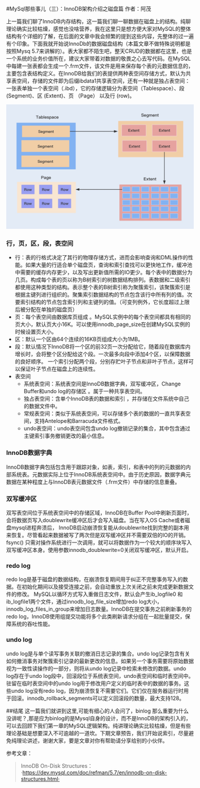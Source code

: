 #MySql那些事儿（三）：InnoDB架构介绍之磁盘篇
作者：阿茂

上一篇我们聊了InnoDB内存结构，这一篇我们聊一聊数据在磁盘上的结构。纯聊理论确实比较枯燥，感觉也没啥营养，我在这里只是想方便大家对MySQL的整体结构有个详细的了解，在后面的文章中我会频繁的提到这些内容，先整体的过一遍有个印象。下面我就开始说InnoDb的数据磁盘结构（本篇文章不做特殊说明都是按照Mysq 5.7来讲解的）。表大家都不陌生吧，整天CRUD的数据都在这里，也是一个系统的业务价值所在，建议大家带着对数据的敬畏之心去写代码。在MySQL中每建一张表都会生成一个.frm文件，该文件是用来保存每个表的元数据信息的，主要包含表结构定义。在InnoDB给我们的表提供两种表空间存储方式，默认为共享表空间，存储的文件即为后缀ibdata1共享表空间，还有一种就是独占表空间：一张表单独一个表空间（.ibd），它的存储逻辑分为表空间（Tablespace）、段 (Segment)、区 (Extent)、页 （Page） 以及行 (row)。

![](../resource/InnoDB%20逻辑存储结构.jpg)
### 行，页，区，段，表空间
- 行：表的行格式决定了其行的物理存储方式，进而会影响查询和DML操作的性能。如果大量的行适合单个磁盘页，查询和索引查找可以更快地工作，缓冲池中需要的缓存内存更少，以及写出更新值所需的IO更少。每个表中的数据分为几页。构成每个表的页以称为B树索引的树数据结构排列。表数据和二级索引都使用这种类型的结构。表示整个表的B树索引称为聚簇索引，该聚簇索引是根据主键列进行组织的。聚集索引数据结构的节点包含该行中所有列的值。次要索引结构的节点包含索引列和主键列的值。（可变列例外，它长度超过上限后被分配在单独的磁盘页）
- 页：每个表空间由数据库页组成 。MySQL实例中的每个表空间都具有相同的页大小，默认页大小16K。可以使用innodb_page_size在创建MySQL实例的时候设置页大小。
- 区：默认一个区由64个连续的16KB页组成大小为1MB。
- 段：默认情况下InnoDB将一个区的前32页一次分配给它，随着段在数据库内增长时，会将整个区分配给这个段。一次最多向段中添加4个区，以保障数据的良好顺序。
一个索引分配两个段，分别存贮叶子节点和非叶子节点，这样可以保证叶子节点在磁盘上的连续性。
- 表空间
  - 系统表空间：系统表空间是InnoDB数据字典，双写缓冲区，Change Buffer和undo log的存储区 。属于一种共享表空间。
  - 独占表空间：含单个InnoDB表的数据和索引 ，并存储在文件系统中自己的数据文件中。
  - 常规表空间：类似于系统表空间，可以存储多个表的数据的一直共享表空间，支持Antelope和Barracuda文件格式。
  - undo表空间：undo表空间包含undo log撤销记录的集合，其中包含通过主键索引事务撤销更改的最小信息。
### InnoDB数据字典
InnoDB数据字典包括包含用于跟踪对象，如表，索引，和表中的列的元数据的内部系统表。元数据实际上位于InnoDB系统表空间中。由于历史原因，数据字典元数据在某种程度上与InnoDB表元数据文件（.frm文件）中存储的信息重叠。
### 双写缓冲区
双写表空间位于系统表空间中的存储区域，InnoDB在Buffer Pool中刷新页面时，会将数据页写入doublewrite缓冲区后才会写入磁盘。当在写入OS Cache或者磁盘mysql进程奔溃后，
InnoDB启动崩溃恢复能从doublewrite找到完整的副本用来恢复。尽管看起来数据被写了两次但是双写缓冲区并不需要双倍的IO的开销。
fsync() 只需对操作系统进行一次调用，就可以将数据作为一个较大的顺序块写入双写缓冲区本身。使用参数innodb_doublewrite=0关闭双写缓冲区，默认开启。
### redo log
redo log是基于磁盘的数据结构，在崩溃恢复期间用于纠正不完整事务写入的数据。在初始化期间以及接受连接之前，会自动重放上次关闭之前未完成更新数据文件的修改。
MySQL以循环方式写入重做日志文件，默认会产生ib_logfile0 和 ib_logfile1两个文件，通过innodb_log_file_size增加redo log大小，innodb_log_files_in_group来增加日志数量。InnoDB在提交事务之前刷新事务的redo log，InnoDB使用组提交功能将多个此类刷新请求分组在一起批量提交，保障系统的吞吐性能。
### undo log
undo log是与单个读写事务关联的撤消日志记录的集合。undo log记录包含有关如何撤消事务对聚簇索引记录的最新更改的信息。如果另一个事务需要将原始数据视为一致性读操作的一部分，则将从undo log记录中检索未修改的数据。undo log存在于undo log段中，回滚段位于系统表空间，undo表空间和临时表空间中。驻留在临时表空间中的undo log用于修改用户定义的临时表中的数据的事务。这些undo log没有redo log，因为崩溃恢复不需要它们。它们仅在服务器运行时用于回滚。innodb_rollback_segments可以定义回滚段的数量，最大支持128。
 
 
 ##结尾
 这一篇我们就讲到这里,可能有细心的人会问了，binlog 那么重要为什么没讲呢？,那是应为binlog的是Mysql自身的设计，而不是InnoDB的架构引入的，可以去回顾下我们第一章的MySQL逻辑架构。纯讲理论确实比较枯燥，但是有些理论基础是想要深入不可逾越的一道坎。下期文章预告，我们开始说索引，尽量避免纯理论讲述，谢谢大家，要是文章对你有帮助请分享给别的小伙伴。
 
 
 参考文章：
 > InnoDB On-Disk Structures：·https://dev.mysql.com/doc/refman/5.7/en/innodb-on-disk-structures.html·

    